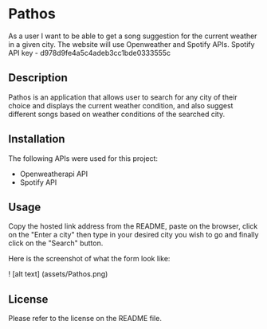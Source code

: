 # Pathos
As a user I want to be able to get a song suggestion for the current weather in a given city. 
The website will use Openweather and Spotify APIs.
Spotify API key - d978d9fe4a5c4adeb3cc1bde0333555c

## Description

Pathos is an application that allows user to search for any city of their choice and displays the current weather condition, and also suggest different songs based on weather conditions of the searched city.


## Installation
The following APIs were used for this project:
- Openweatherapi API
- Spotify API

## Usage

Copy the hosted link address from the README, paste on the browser, click on the "Enter a city" then type in your desired city you wish to go and finally click on the "Search" button.

Here is the screenshot of what the form look like:

! [alt text] (assets/Pathos.png)



## License

Please refer to the license on the README file.

